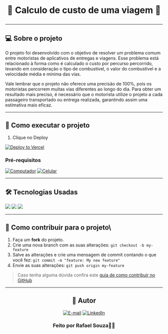 <h1 align="center"> 
	🚧  Calculo de custo de uma viagem  🚧
  
---

## 💻 Sobre o projeto

O projeto foi desenvolvido com o objetivo de resolver um problema comum entre motoristas de aplicativos de entregas e viagens. 
Esse problema está relacionado à forma como é calculado o custo por percurso percorrido, levando em consideração o tipo de 
combustível, o valor do combustível e a velocidade média e mínima das vias.

Vale lembrar que o projeto não oferece uma precisão de 100%, pois os motoristas percorrem muitas vias diferentes ao longo do dia. 
Para obter um resultado mais preciso, é necessário que o motorista utilize o projeto a cada passageiro transportado ou entrega 
realizada, garantindo assim uma estimativa mais eficaz.

---

## 🚀 Como executar o projeto

1. Clique no Deploy

[![Deploy to Vercel](https://vercel.com/button)](https://calculando-viagem-two.vercel.app/)

### Pré-requisitos

[![Computador](https://img.shields.io/badge/Computadores-Laptop-blue)](https://calculando-viagem-two.vercel.app/)
[![Celular](https://img.shields.io/badge/Android%20ou%20iOS-Mobile-green)](https://calculando-viagem-two.vercel.app/)

---

## 🛠 Tecnologias Usadas

<div>
  <img src="https://img.shields.io/badge/HTML-E34F26?style=for-the-badge&logo=html5&logoColor=white">
  <img src="https://img.shields.io/badge/CSS-1572B6?&style=for-the-badge&logo=css3&logoColor=white">
  <img src="https://img.shields.io/badge/JavaScript-F7DF1E?style=for-the-badge&logo=javascript&logoColor=black">
</div>

---

## 💪 Como contribuir para o projeto\

1. Faça um **fork** do projeto.
2. Crie uma nova branch com as suas alterações: `git checkout -b my-feature`
3. Salve as alterações e crie uma mensagem de commit contando o que você fez: `git commit -m "feature: My new feature"`
4. Envie as suas alterações: `git push origin my-feature`
> Caso tenha alguma dúvida confira este [guia de como contribuir no GitHub](./CONTRIBUTING.md)

---

<div align="center">
  
## 🦸 Autor

<div align="center">
  
[![E-mail](https://img.shields.io/badge/-Email-000?style=for-the-badge&logo=microsoft-outlook&logoColor=FF00F6&color:FFF)](mailto:r.nasci223email02@gmail.com)
[![LinkedIn](https://img.shields.io/badge/-LinkedIn-000?style=for-the-badge&logo=linkedin&logoColor=FF00F6&color:FFF)](www.linkedin.com/in/rafaelnsouzadev)

</div>
 
<h3 align="center">Feito por Rafael Souza👋🏽</h3> 

